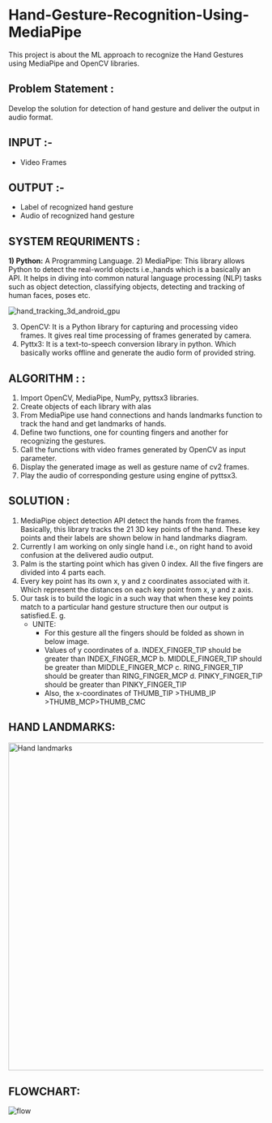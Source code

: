 # Hand-Gesture-Recognition-Using-MediaPipe
This project is about the ML approach to recognize the Hand Gestures using MediaPipe and OpenCV libraries. 

## **Problem Statement :**
   Develop the solution for detection of hand gesture and deliver the output in audio format.

## **INPUT :-**
- Video Frames

## **OUTPUT :-**
- Label of recognized hand gesture
- Audio of recognized hand gesture

## **SYSTEM REQURIMENTS :**
   **1) Python:** A Programming Language.
   2) MediaPipe: This library allows Python to detect the real-world objects i.e.,hands which is a basically an API. It helps in diving into common natural language processing (NLP) tasks such as object detection, classifying objects, detecting and tracking of human faces, poses etc.
   
  ![hand_tracking_3d_android_gpu](https://user-images.githubusercontent.com/70014211/165946412-7deee1ab-03d2-4675-a156-2853f5cb10a4.gif)
   
   3) OpenCV: It is a Python library for capturing and processing video frames. It gives real time processing of frames generated by camera.
   4) Pyttx3: It is a text-to-speech conversion library in python. Which basically works offline and generate the audio form of provided string.

## **ALGORITHM :** :
   1) Import OpenCV, MediaPipe, NumPy, pyttsx3 libraries.
   2) Create objects of each library with alas 
   3) From MediaPipe use hand connections and hands landmarks function to track the hand and get landmarks of hands.
   4) Define two functions, one for counting fingers and another for recognizing the gestures.
   5) Call the functions with video frames generated by OpenCV as input parameter.
   6) Display the generated image as well as gesture name of cv2 frames.
   7) Play the audio of corresponding gesture using engine of pyttsx3.

## **SOLUTION :**
   1. MediaPipe object detection API detect the hands from the frames. Basically, this library tracks the 21 3D key points of the hand. These key points and their labels are shown below in hand landmarks diagram.
   2. Currently I am  working on only single hand i.e., on right hand to avoid confusion at the delivered audio output.
   3. Palm is the starting point which has given 0 index. All the five fingers are divided into 4 parts each.
   4. Every key point has its own x, y and z coordinates associated with it. Which represent the distances on each key point from x, y and z axis.
   5. Our task is to build the logic in a such way that when these key points match to a particular hand gesture structure then our output is satisfied.E. g.
      - UNITE: 
          - For this gesture all the fingers should be folded as shown in below image.
          - Values of y coordinates of 
              a. INDEX_FINGER_TIP should be greater than INDEX_FINGER_MCP
              b. MIDDLE_FINGER_TIP should be greater than MIDDLE_FINGER_MCP
              c. RING_FINGER_TIP should be greater than RING_FINGER_MCP
              d. PINKY_FINGER_TIP should be greater than PINKY_FINGER_TIP
          - Also, the x-coordinates of THUMB_TIP >THUMB_IP >THUMB_MCP>THUMB_CMC



## **HAND LANDMARKS:**
   <img width="646" alt="Hand landmarks" src="https://user-images.githubusercontent.com/70014211/165948282-488840b8-3b51-45c7-a9db-992c341b025f.png">
   
## **FLOWCHART:**
   ![flow](https://user-images.githubusercontent.com/70014211/165948532-2e0fd0b7-8ccd-47ed-9f18-584b7cabd56a.png)



